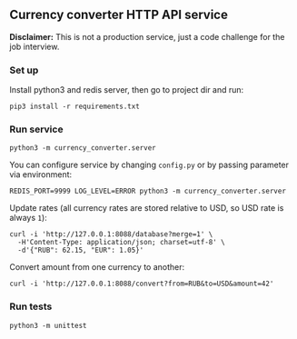 ## Currency converter HTTP API service

**Disclaimer:** This is not a production service, just a code challenge for the job interview.

### Set up
Install python3 and redis server, then go to project dir and run:
```
pip3 install -r requirements.txt
```

### Run service
```
python3 -m currency_converter.server
```

You can configure service by changing `config.py` or by passing parameter via environment:
```
REDIS_PORT=9999 LOG_LEVEL=ERROR python3 -m currency_converter.server
```

Update rates (all currency rates are stored relative to USD, so USD rate is always `1`):
```
curl -i 'http://127.0.0.1:8088/database?merge=1' \
  -H'Content-Type: application/json; charset=utf-8' \
  -d'{"RUB": 62.15, "EUR": 1.05}'
```

Convert amount from one currency to another:
```
curl -i 'http://127.0.0.1:8088/convert?from=RUB&to=USD&amount=42'
```

### Run tests
```
python3 -m unittest
```
